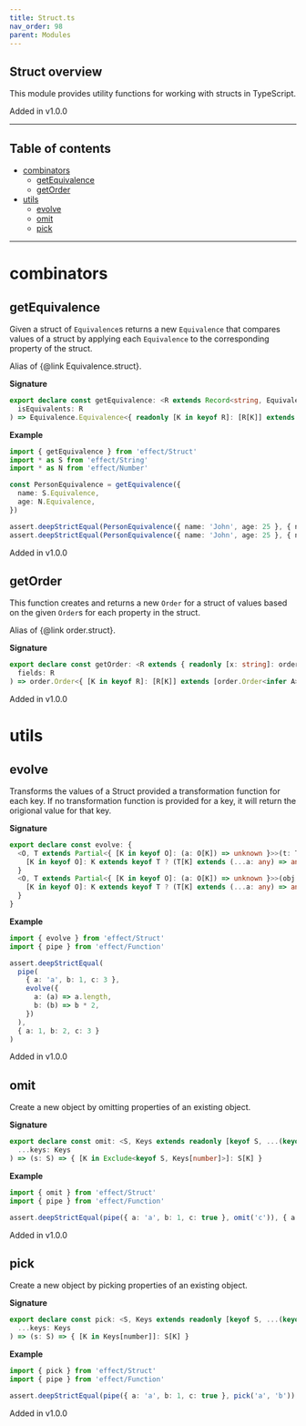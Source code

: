 ```yaml
---
title: Struct.ts
nav_order: 98
parent: Modules
---
```


## Struct overview

This module provides utility functions for working with structs in TypeScript.

Added in v1.0.0

---

<h2 class="text-delta">Table of contents</h2>

- [combinators](#combinators)
  - [getEquivalence](#getequivalence)
  - [getOrder](#getorder)
- [utils](#utils)
  - [evolve](#evolve)
  - [omit](#omit)
  - [pick](#pick)

---

# combinators

## getEquivalence

Given a struct of `Equivalence`s returns a new `Equivalence` that compares values of a struct
by applying each `Equivalence` to the corresponding property of the struct.

Alias of {@link Equivalence.struct}.

**Signature**

```ts
export declare const getEquivalence: <R extends Record<string, Equivalence.Equivalence<any>>>(
  isEquivalents: R
) => Equivalence.Equivalence<{ readonly [K in keyof R]: [R[K]] extends [Equivalence.Equivalence<infer A>] ? A : never }>
```

**Example**

```ts
import { getEquivalence } from 'effect/Struct'
import * as S from 'effect/String'
import * as N from 'effect/Number'

const PersonEquivalence = getEquivalence({
  name: S.Equivalence,
  age: N.Equivalence,
})

assert.deepStrictEqual(PersonEquivalence({ name: 'John', age: 25 }, { name: 'John', age: 25 }), true)
assert.deepStrictEqual(PersonEquivalence({ name: 'John', age: 25 }, { name: 'John', age: 40 }), false)
```

Added in v1.0.0

## getOrder

This function creates and returns a new `Order` for a struct of values based on the given `Order`s
for each property in the struct.

Alias of {@link order.struct}.

**Signature**

```ts
export declare const getOrder: <R extends { readonly [x: string]: order.Order<any> }>(
  fields: R
) => order.Order<{ [K in keyof R]: [R[K]] extends [order.Order<infer A>] ? A : never }>
```

Added in v1.0.0

# utils

## evolve

Transforms the values of a Struct provided a transformation function for each key.
If no transformation function is provided for a key, it will return the origional value for that key.

**Signature**

```ts
export declare const evolve: {
  <O, T extends Partial<{ [K in keyof O]: (a: O[K]) => unknown }>>(t: T): (obj: O) => {
    [K in keyof O]: K extends keyof T ? (T[K] extends (...a: any) => any ? ReturnType<T[K]> : O[K]) : O[K]
  }
  <O, T extends Partial<{ [K in keyof O]: (a: O[K]) => unknown }>>(obj: O, t: T): {
    [K in keyof O]: K extends keyof T ? (T[K] extends (...a: any) => any ? ReturnType<T[K]> : O[K]) : O[K]
  }
}
```

**Example**

```ts
import { evolve } from 'effect/Struct'
import { pipe } from 'effect/Function'

assert.deepStrictEqual(
  pipe(
    { a: 'a', b: 1, c: 3 },
    evolve({
      a: (a) => a.length,
      b: (b) => b * 2,
    })
  ),
  { a: 1, b: 2, c: 3 }
)
```

Added in v1.0.0

## omit

Create a new object by omitting properties of an existing object.

**Signature**

```ts
export declare const omit: <S, Keys extends readonly [keyof S, ...(keyof S)[]]>(
  ...keys: Keys
) => (s: S) => { [K in Exclude<keyof S, Keys[number]>]: S[K] }
```

**Example**

```ts
import { omit } from 'effect/Struct'
import { pipe } from 'effect/Function'

assert.deepStrictEqual(pipe({ a: 'a', b: 1, c: true }, omit('c')), { a: 'a', b: 1 })
```

Added in v1.0.0

## pick

Create a new object by picking properties of an existing object.

**Signature**

```ts
export declare const pick: <S, Keys extends readonly [keyof S, ...(keyof S)[]]>(
  ...keys: Keys
) => (s: S) => { [K in Keys[number]]: S[K] }
```

**Example**

```ts
import { pick } from 'effect/Struct'
import { pipe } from 'effect/Function'

assert.deepStrictEqual(pipe({ a: 'a', b: 1, c: true }, pick('a', 'b')), { a: 'a', b: 1 })
```

Added in v1.0.0
